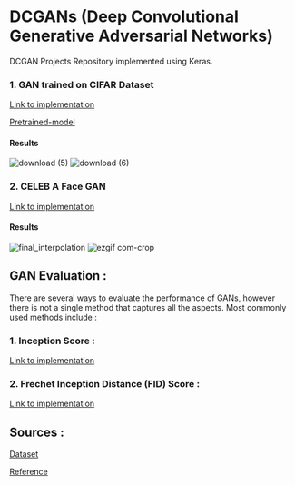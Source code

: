 # DCGANs (Deep Convolutional Generative Adversarial Networks) 

DCGAN Projects Repository implemented using Keras.

### 1. GAN trained on CIFAR Dataset 
[Link to implementation](https://github.com/sumansid/DCGANs/tree/master/CIFAR%20GAN)

[Pretrained-model](https://github.com/sumansid/DCGANs/blob/master/CIFAR%20GAN/generator_model_110.h5)
#### Results 
![download (5)](https://user-images.githubusercontent.com/53033648/84828796-9f6fb280-aff4-11ea-9a2f-ff0c892b857e.png)
![download (6)](https://user-images.githubusercontent.com/53033648/84828799-a0084900-aff4-11ea-817a-a588a6743386.png)

### 2. CELEB A Face GAN

[Link to implementation](https://github.com/sumansid/DCGANs/tree/master/Celeb%20Face%20GAN)

#### Results 
![final_interpolation](https://user-images.githubusercontent.com/53033648/85073689-3b322780-b189-11ea-94c5-853cf57e78ea.png)
![ezgif com-crop](https://user-images.githubusercontent.com/53033648/85082100-e21fbf00-b19b-11ea-8904-8f388c1ef46c.gif)


## GAN Evaluation : 

There are several ways to evaluate the performance of GANs, however there is not a single method that captures all the aspects. Most commonly used methods include : 

### 1. Inception Score : 

[Link to implementation](https://github.com/sumansid/DCGAN-Keras/blob/master/Evaluation/inception_score_implementation.py)

### 2. Frechet Inception Distance (FID) Score : 

[Link to implementation]()



## Sources : 

[Dataset](https://www.kaggle.com/jessicali9530/celeba-dataset)

[Reference](https://machinelearningmastery.com/generative_adversarial_networks/)


